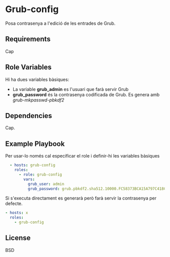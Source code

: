 # Grub-config

Posa contrasenya a l'edició de les entrades de Grub.

## Requirements

Cap

## Role Variables

Hi ha dues variables bàsiques:

- La variable **grub_admin** es l'usuari que farà servir Grub
- **grub_password** és la contrasenya codificada de Grub. Es genera amb *grub-mkpasswd-pbkdf2*

## Dependencies

Cap.

## Example Playbook

Per usar-lo només cal especificar el role i definir-hi les variables bàsiques

```yaml
  - hosts: grub-config
    roles:
      - role: grub-config
        vars:
          grub_user: admin
          grub_password: grub.pbkdf2.sha512.10000.FC58373BCA15A797C418C1EA7FFB007BF5A5
```

Si s'executa directament es generarà però farà servir la contrasenya per defecte.

```yaml
- hosts: x
  roles:
    - grub-config
```

## License

BSD
